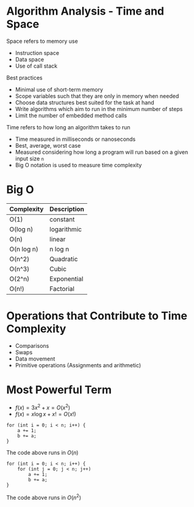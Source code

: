 # Algorithm Analysis - Time and Space

Space refers to memory use

-   Instruction space
-   Data space
-   Use of call stack

Best practices

-   Minimal use of short-term memory
-   Scope variables such that they are only in memory when needed
-   Choose data structures best suited for the task at hand
-   Write algorithms which aim to run in the minimum number of steps
-   Limit the number of embedded method calls

Time refers to how long an algorithm takes to run

-   Time measured in milliseconds or nanoseconds
-   Best, average, worst case
-   Measured considering how long a program will run based on a given input size `n`
-   Big O notation is used to measure time complexity

# Big O

| Complexity | Description |
| ---------- | ----------- |
| O(1)       | constant    |
| O(log n)   | logarithmic |
| O(n)       | linear      |
| O(n log n) | n log n     |
| O(n^2)     | Quadratic   |
| O(n^3)     | Cubic       |
| O(2^n)     | Exponential |
| O(n!)      | Factorial   |

# Operations that Contribute to Time Complexity

-   Comparisons
-   Swaps
-   Data movement
-   Primitive operations (Assignments and arithmetic)

# Most Powerful Term

-   $f(x) = 3x^2 + x = O(x^2)$
-   $f(x) = x \log x + x! = O(x!)$

```
for (int i = 0; i < n; i++) {
    a += 1;
    b += a;
}
```

The code above runs in $O(n)$

```
for (int i = 0; i < n; i++) {
    for (int j = 0; j < n; j++)
        a += 1;
        b += a;
}
```

The code above runs in $O(n^2)$
